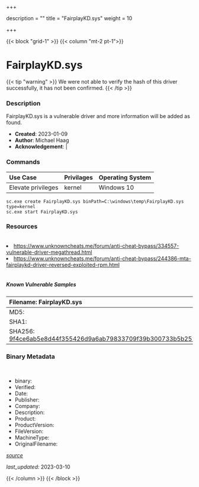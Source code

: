 +++

description = ""
title = "FairplayKD.sys"
weight = 10

+++


{{< block "grid-1" >}}
{{< column "mt-2 pt-1">}}




# FairplayKD.sys 


{{< tip "warning" >}}
We were not able to verify the hash of this driver successfully, it has not been confirmed.
{{< /tip >}}




### Description


FairplayKD.sys is a vulnerable driver and more information will be added as found.


- **Created**: 2023-01-09
- **Author**: Michael Haag
- **Acknowledgement**:  | [](https://twitter.com/)

### Commands

| Use Case | Privilages | Operating System | 
|:---- | ---- | ---- |
| Elevate privileges | kernel | Windows 10 |

```
sc.exe create FairplayKD.sys binPath=C:\windows\temp\FairplayKD.sys type=kernel
sc.exe start FairplayKD.sys
```

### Resources
<br>


<li><a href="https://www.unknowncheats.me/forum/anti-cheat-bypass/334557-vulnerable-driver-megathread.html">https://www.unknowncheats.me/forum/anti-cheat-bypass/334557-vulnerable-driver-megathread.html</a></li>

<li><a href="https://www.unknowncheats.me/forum/anti-cheat-bypass/244386-mta-fairplaykd-driver-reversed-exploited-rpm.html">https://www.unknowncheats.me/forum/anti-cheat-bypass/244386-mta-fairplaykd-driver-reversed-exploited-rpm.html</a></li>


<br>


##### Known Vulnerable Samples

| Filename: FairplayKD.sys |
|:---- |
|MD5: <a href="https://www.virustotal.com/gui/file/{&#39;Filename&#39;: &#39;FairplayKD.sys&#39;, &#39;MD5&#39;: &#39;&#39;, &#39;SHA1&#39;: &#39;&#39;, &#39;SHA256&#39;: &#39;9f4ce6ab5e8d44f355426d9a6ab79833709f39b300733b5b251a0766e895e0e5&#39;}"></a>|
|SHA1: <a href="https://www.virustotal.com/gui/file/{&#39;Filename&#39;: &#39;FairplayKD.sys&#39;, &#39;MD5&#39;: &#39;&#39;, &#39;SHA1&#39;: &#39;&#39;, &#39;SHA256&#39;: &#39;9f4ce6ab5e8d44f355426d9a6ab79833709f39b300733b5b251a0766e895e0e5&#39;}"></a>|
|SHA256: <a href="https://www.virustotal.com/gui/file/{&#39;Filename&#39;: &#39;FairplayKD.sys&#39;, &#39;MD5&#39;: &#39;&#39;, &#39;SHA1&#39;: &#39;&#39;, &#39;SHA256&#39;: &#39;9f4ce6ab5e8d44f355426d9a6ab79833709f39b300733b5b251a0766e895e0e5&#39;}">9f4ce6ab5e8d44f355426d9a6ab79833709f39b300733b5b251a0766e895e0e5</a>|




### Binary Metadata
<br>

- binary: 
- Verified: 
- Date: 
- Publisher: 
- Company: 
- Description: 
- Product: 
- ProductVersion: 
- FileVersion: 
- MachineType: 
- OriginalFilename: 

[*source*](https://github.com/magicsword-io/LOLDrivers/tree/main/yaml/fairplaykd.sys.yml)

*last_updated:* 2023-03-10


{{< /column >}}
{{< /block >}}
